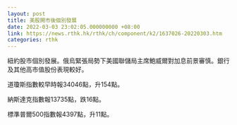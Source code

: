 ```yaml
---
layout: post
title: 美股開市後個別發展
date: 2022-03-03 23:02:05.000000000 +08:00
link: https://news.rthk.hk/rthk/ch/component/k2/1637026-20220303.htm
categories: rthk
---
```


紐約股市個別發展。俄烏緊張局勢下美國聯儲局主席鮑威爾對加息前景審慎。銀行及其他高市值股份表現較好。
 
道瓊斯指數較早時報34046點，升154點。

納斯達克指數報13735點，跌16點。

標準普爾500指數報4397點，升11點。

